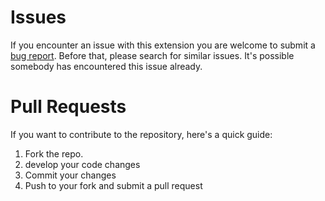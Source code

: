 # Issues

If you encounter an issue with this extension you are welcome to submit a [bug report](https://github.com/openwhisk/openwhisk-vscode/issues). Before that, please search for similar issues. It's possible somebody has encountered this issue already.

# Pull Requests

If you want to contribute to the repository, here's a quick guide:

1. Fork the repo.
1. develop your code changes
1. Commit your changes
1. Push to your fork and submit a pull request
